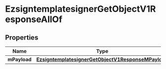 

# EzsigntemplatesignerGetObjectV1ResponseAllOf


## Properties

| Name | Type | Description | Notes |
|------------ | ------------- | ------------- | -------------|
|**mPayload** | [**EzsigntemplatesignerGetObjectV1ResponseMPayload**](EzsigntemplatesignerGetObjectV1ResponseMPayload.md) |  |  |



